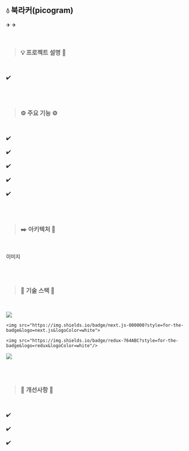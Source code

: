 ## 💧 북라커(picogram)


✈  ✈

<br/>

>
> ###  💡 프로젝트 설명 📝
>

<br/>

  ✔️

<br/><br/>

>
> ###  ⚙️ 주요 기능 ⚙️
>

<br/>

  ✔️ 
    
  ✔️ 
    
  ✔️
  
  ✔️
  
  ✔️
  
  
<br/><br/>

>
> ###  ✒️ 아키텍처 📐
>

<br/>

이미지

<br/><br/>

>
> ###  🔧 기술 스택 🔧
>

<br/>

<p>
    <img src="https://img.shields.io/badge/react-61DAFB?style=for-the-badge&logo=react&logoColor=black"> 
  
    <img src="https://img.shields.io/badge/next.js-000000?style=for-the-badge&logo=next.js&logoColor=white">
  
    <img src="https://img.shields.io/badge/redux-764ABC?style=for-the-badge&logo=redux&logoColor=white"/>
</p>

<p>
    <img src="https://img.shields.io/badge/firebase-FFCA28?style=for-the-badge&logo=firebase&logoColor=black"/>
</p>

<br/><br/>

>
> ###  🔔 개선사항 🔔
>

<br/>

  ✔️
  
  ✔️
  
  ✔️


